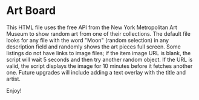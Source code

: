 # Art Board

This HTML file uses the free API from the New York Metropolitan Art Museum to show random art from one of their collections.  The default file looks for any file with the word "Moon" (random selection) in any description field and randomly shows the art pieces full screen.
Some listings do not have links to image files; if the item image URL is blank, the script will wait 5 seconds and then try another random object.  If the URL is valid, the script displays the image for 10 minutes before it fetches another one.
Future upgrades will include adding a text overlay with the title and artist.

Enjoy!
